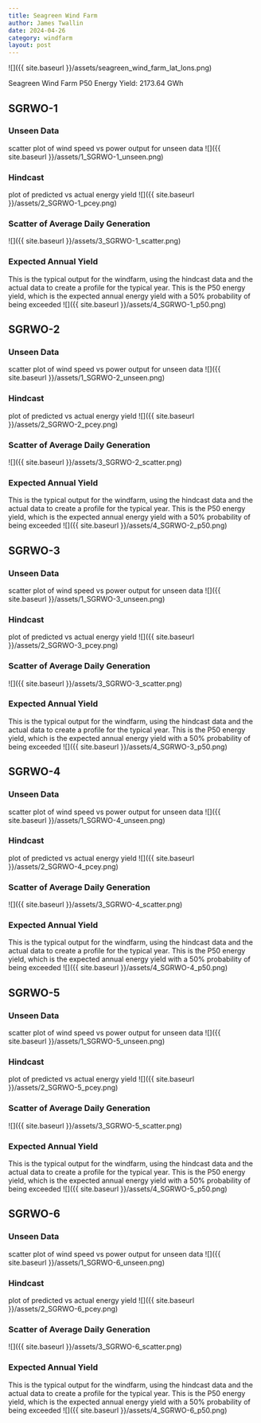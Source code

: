 ```yaml
---
title: Seagreen Wind Farm
author: James Twallin
date: 2024-04-26
category: windfarm
layout: post
---
```

![]({{ site.baseurl }}/assets/seagreen_wind_farm_lat_lons.png)

Seagreen Wind Farm P50 Energy Yield: 2173.64 GWh

SGRWO-1
-------------
### Unseen Data 
scatter plot of wind speed vs power output for unseen data
![]({{ site.baseurl }}/assets/1_SGRWO-1_unseen.png)
### Hindcast 
plot of predicted vs actual energy yield
![]({{ site.baseurl }}/assets/2_SGRWO-1_pcey.png)
### Scatter of Average Daily Generation 

![]({{ site.baseurl }}/assets/3_SGRWO-1_scatter.png)
### Expected Annual Yield 
This is the typical output for the windfarm, using the hindcast data and the actual data to create a profile for the typical year. This is the P50 energy yield, which is the expected annual energy yield with a 50% probability of being exceeded
![]({{ site.baseurl }}/assets/4_SGRWO-1_p50.png)

SGRWO-2
-------------
### Unseen Data 
scatter plot of wind speed vs power output for unseen data
![]({{ site.baseurl }}/assets/1_SGRWO-2_unseen.png)
### Hindcast 
plot of predicted vs actual energy yield
![]({{ site.baseurl }}/assets/2_SGRWO-2_pcey.png)
### Scatter of Average Daily Generation 

![]({{ site.baseurl }}/assets/3_SGRWO-2_scatter.png)
### Expected Annual Yield 
This is the typical output for the windfarm, using the hindcast data and the actual data to create a profile for the typical year. This is the P50 energy yield, which is the expected annual energy yield with a 50% probability of being exceeded
![]({{ site.baseurl }}/assets/4_SGRWO-2_p50.png)

SGRWO-3
-------------
### Unseen Data 
scatter plot of wind speed vs power output for unseen data
![]({{ site.baseurl }}/assets/1_SGRWO-3_unseen.png)
### Hindcast 
plot of predicted vs actual energy yield
![]({{ site.baseurl }}/assets/2_SGRWO-3_pcey.png)
### Scatter of Average Daily Generation 

![]({{ site.baseurl }}/assets/3_SGRWO-3_scatter.png)
### Expected Annual Yield 
This is the typical output for the windfarm, using the hindcast data and the actual data to create a profile for the typical year. This is the P50 energy yield, which is the expected annual energy yield with a 50% probability of being exceeded
![]({{ site.baseurl }}/assets/4_SGRWO-3_p50.png)

SGRWO-4
-------------
### Unseen Data 
scatter plot of wind speed vs power output for unseen data
![]({{ site.baseurl }}/assets/1_SGRWO-4_unseen.png)
### Hindcast 
plot of predicted vs actual energy yield
![]({{ site.baseurl }}/assets/2_SGRWO-4_pcey.png)
### Scatter of Average Daily Generation 

![]({{ site.baseurl }}/assets/3_SGRWO-4_scatter.png)
### Expected Annual Yield 
This is the typical output for the windfarm, using the hindcast data and the actual data to create a profile for the typical year. This is the P50 energy yield, which is the expected annual energy yield with a 50% probability of being exceeded
![]({{ site.baseurl }}/assets/4_SGRWO-4_p50.png)

SGRWO-5
-------------
### Unseen Data 
scatter plot of wind speed vs power output for unseen data
![]({{ site.baseurl }}/assets/1_SGRWO-5_unseen.png)
### Hindcast 
plot of predicted vs actual energy yield
![]({{ site.baseurl }}/assets/2_SGRWO-5_pcey.png)
### Scatter of Average Daily Generation 

![]({{ site.baseurl }}/assets/3_SGRWO-5_scatter.png)
### Expected Annual Yield 
This is the typical output for the windfarm, using the hindcast data and the actual data to create a profile for the typical year. This is the P50 energy yield, which is the expected annual energy yield with a 50% probability of being exceeded
![]({{ site.baseurl }}/assets/4_SGRWO-5_p50.png)

SGRWO-6
-------------
### Unseen Data 
scatter plot of wind speed vs power output for unseen data
![]({{ site.baseurl }}/assets/1_SGRWO-6_unseen.png)
### Hindcast 
plot of predicted vs actual energy yield
![]({{ site.baseurl }}/assets/2_SGRWO-6_pcey.png)
### Scatter of Average Daily Generation 

![]({{ site.baseurl }}/assets/3_SGRWO-6_scatter.png)
### Expected Annual Yield 
This is the typical output for the windfarm, using the hindcast data and the actual data to create a profile for the typical year. This is the P50 energy yield, which is the expected annual energy yield with a 50% probability of being exceeded
![]({{ site.baseurl }}/assets/4_SGRWO-6_p50.png)

